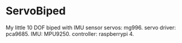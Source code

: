 # ServoBiped
My little 10 DOF biped with IMU sensor
servos: mg996. servo driver: pca9685. IMU: MPU9250. controller: raspberrypi 4.

